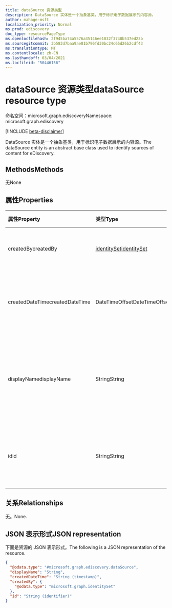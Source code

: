 ```yaml
---
title: dataSource 资源类型
description: DataSource 实体是一个抽象基类，用于标识电子数据展示的内容源。
author: mahage-msft
localization_priority: Normal
ms.prod: ediscovery
doc_type: resourcePageType
ms.openlocfilehash: 2f945ba74a5576a35146ee1832f3740b537ed23b
ms.sourcegitcommit: 3b583d7baa9ae81b796fd30bc24c65d26b2cdf43
ms.translationtype: MT
ms.contentlocale: zh-CN
ms.lasthandoff: 03/04/2021
ms.locfileid: "50446156"
---
```

# <a name="datasource-resource-type"></a><span data-ttu-id="3d11b-103">dataSource 资源类型</span><span class="sxs-lookup"><span data-stu-id="3d11b-103">dataSource resource type</span></span>

<span data-ttu-id="3d11b-104">命名空间：microsoft.graph.ediscovery</span><span class="sxs-lookup"><span data-stu-id="3d11b-104">Namespace: microsoft.graph.ediscovery</span></span>

[!INCLUDE [beta-disclaimer](../../includes/beta-disclaimer.md)]

<span data-ttu-id="3d11b-105">DataSource 实体是一个抽象基类，用于标识电子数据展示的内容源。</span><span class="sxs-lookup"><span data-stu-id="3d11b-105">The dataSource entity is an abstract base class used to identify sources of content for eDiscovery.</span></span>

## <a name="methods"></a><span data-ttu-id="3d11b-106">Methods</span><span class="sxs-lookup"><span data-stu-id="3d11b-106">Methods</span></span>

<span data-ttu-id="3d11b-107">无</span><span class="sxs-lookup"><span data-stu-id="3d11b-107">None</span></span>

## <a name="properties"></a><span data-ttu-id="3d11b-108">属性</span><span class="sxs-lookup"><span data-stu-id="3d11b-108">Properties</span></span>

|<span data-ttu-id="3d11b-109">属性</span><span class="sxs-lookup"><span data-stu-id="3d11b-109">Property</span></span>|<span data-ttu-id="3d11b-110">类型</span><span class="sxs-lookup"><span data-stu-id="3d11b-110">Type</span></span>|<span data-ttu-id="3d11b-111">说明</span><span class="sxs-lookup"><span data-stu-id="3d11b-111">Description</span></span>|
|:---|:---|:---|
|<span data-ttu-id="3d11b-112">createdBy</span><span class="sxs-lookup"><span data-stu-id="3d11b-112">createdBy</span></span>|[<span data-ttu-id="3d11b-113">identitySet</span><span class="sxs-lookup"><span data-stu-id="3d11b-113">identitySet</span></span>](../resources/identityset.md)|<span data-ttu-id="3d11b-114">创建 **DataSource 的用户**。</span><span class="sxs-lookup"><span data-stu-id="3d11b-114">The user who created the **dataSource**.</span></span>|
|<span data-ttu-id="3d11b-115">createdDateTime</span><span class="sxs-lookup"><span data-stu-id="3d11b-115">createdDateTime</span></span>|<span data-ttu-id="3d11b-116">DateTimeOffset</span><span class="sxs-lookup"><span data-stu-id="3d11b-116">DateTimeOffset</span></span>|<span data-ttu-id="3d11b-117">创建 **dataSource 的** 日期和时间。</span><span class="sxs-lookup"><span data-stu-id="3d11b-117">The date and time the **dataSource** was created.</span></span>|
|<span data-ttu-id="3d11b-118">displayName</span><span class="sxs-lookup"><span data-stu-id="3d11b-118">displayName</span></span>|<span data-ttu-id="3d11b-119">String</span><span class="sxs-lookup"><span data-stu-id="3d11b-119">String</span></span>|<span data-ttu-id="3d11b-120">dataSource 显示名称 **。**</span><span class="sxs-lookup"><span data-stu-id="3d11b-120">The display name of the **dataSource**.</span></span> <span data-ttu-id="3d11b-121">这将是 SharePoint 网站的名称。</span><span class="sxs-lookup"><span data-stu-id="3d11b-121">This will be the name of the SharePoint site.</span></span>|
|<span data-ttu-id="3d11b-122">id</span><span class="sxs-lookup"><span data-stu-id="3d11b-122">id</span></span>|<span data-ttu-id="3d11b-123">String</span><span class="sxs-lookup"><span data-stu-id="3d11b-123">String</span></span>| <span data-ttu-id="3d11b-124">DataSource 的ID。</span><span class="sxs-lookup"><span data-stu-id="3d11b-124">The ID of the **dataSource**.</span></span> <span data-ttu-id="3d11b-125">这不是实际网站的 ID。</span><span class="sxs-lookup"><span data-stu-id="3d11b-125">This is not the ID of the actual site.</span></span>|

## <a name="relationships"></a><span data-ttu-id="3d11b-126">关系</span><span class="sxs-lookup"><span data-stu-id="3d11b-126">Relationships</span></span>

<span data-ttu-id="3d11b-127">无。</span><span class="sxs-lookup"><span data-stu-id="3d11b-127">None.</span></span>

## <a name="json-representation"></a><span data-ttu-id="3d11b-128">JSON 表示形式</span><span class="sxs-lookup"><span data-stu-id="3d11b-128">JSON representation</span></span>

<span data-ttu-id="3d11b-129">下面是资源的 JSON 表示形式。</span><span class="sxs-lookup"><span data-stu-id="3d11b-129">The following is a JSON representation of the resource.</span></span>
<!-- {
  "blockType": "resource",
  "keyProperty": "id",
  "@odata.type": "microsoft.graph.ediscovery.dataSource",
  "openType": false
}
-->

``` json
{
  "@odata.type": "#microsoft.graph.ediscovery.dataSource",
  "displayName": "String",
  "createdDateTime": "String (timestamp)",
  "createdBy": {
    "@odata.type": "microsoft.graph.identitySet"
  },
  "id": "String (identifier)"
}
```
